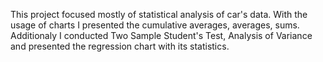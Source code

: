 This project focused mostly of statistical analysis of car's data. With the usage of charts I presented the cumulative averages, averages, sums. Additionaly I conducted Two Sample Student's Test, Analysis of Variance and presented the regression chart with its statistics.
